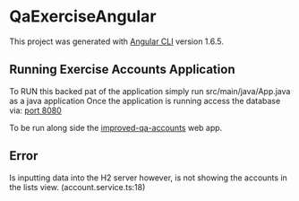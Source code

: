 # QaExerciseAngular

This project was generated with [Angular CLI](https://github.com/angular/angular-cli) version 1.6.5.

## Running Exercise Accounts Application

To RUN this backed pat of the application simply run src/main/java/App.java as a java application
Once the application is running access the database via: [port 8080](http://localhost:8080/h2)

To be run along side the [improved-qa-accounts](https://github.com/abiswas12/improved-qa-accounts) web app.

## Error

Is inputting data into the H2 server however, is not showing the accounts in the lists view. (account.service.ts:18)
